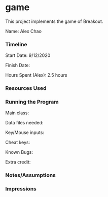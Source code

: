 game
====

This project implements the game of Breakout.

Name: Alex Chao

### Timeline

Start Date: 9/12/2020

Finish Date: 

Hours Spent (Alex): 2.5 hours

### Resources Used


### Running the Program

Main class:

Data files needed: 

Key/Mouse inputs:

Cheat keys:

Known Bugs:

Extra credit:


### Notes/Assumptions


### Impressions


